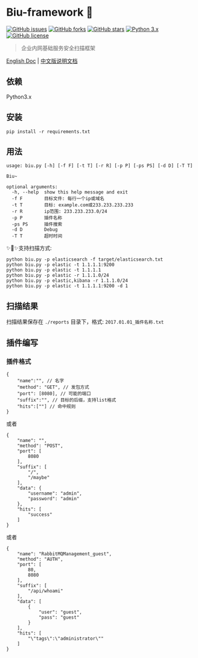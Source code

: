 # Biu-framework 🚀
[![GitHub issues](https://img.shields.io/github/issues/0xbug/Biu-framework.svg)](https://github.com/0xbug/Biu-framework/issues)
[![GitHub forks](https://img.shields.io/github/forks/0xbug/Biu-framework.svg)](https://github.com/0xbug/Biu-framework/network)
[![GitHub stars](https://img.shields.io/github/stars/0xbug/Biu-framework.svg)](https://github.com/0xbug/Biu-framework/stargazers)
[![Python 3.x](https://img.shields.io/badge/python-3.x-yellow.svg)](https://www.python.org/) 
[![GitHub license](https://img.shields.io/badge/license-GPLv3-blue.svg)](https://raw.githubusercontent.com/0xbug/Biu-framework/master/LICENSE)

> 企业内网基础服务安全扫描框架

[English Doc](https://github.com/0xbug/Biu-framework/blob/master/README.md) | [中文版说明文档](https://github.com/0xbug/Biu-framework/blob/master/README_zh.md)


## 依赖

Python3.x

## 安装

```
pip install -r requirements.txt
```

## 用法

```
usage: biu.py [-h] [-f F] [-t T] [-r R] [-p P] [-ps PS] [-d D] [-T T]

Biu~

optional arguments:
  -h, --help  show this help message and exit
  -f F        目标文件: 每行一个ip或域名
  -t T        目标: example.com或233.233.233.233
  -r R        ip范围: 233.233.233.0/24
  -p P        插件名称
  -ps PS      插件搜索
  -d D        Debug
  -T T        超时时间

```

✨🍰✨支持扫描方式:

```
python biu.py -p elasticsearch -f target/elasticsearch.txt
python biu.py -p elastic -t 1.1.1.1:9200
python biu.py -p elastic -t 1.1.1.1
python biu.py -p elastic -r 1.1.1.0/24
python biu.py -p elastic,kibana -r 1.1.1.0/24
python biu.py -p elastic -t 1.1.1.1:9200 -d 1
```
## 扫描结果

扫描结果保存在 `./reports` 目录下，格式: `2017.01.01_插件名称.txt`

## 插件编写

### 插件格式

```
{
    "name":"", // 名字
    "method": "GET", // 发包方式
    "port": [8080], // 可能的端口
    "suffix":"", // 目标的后缀，支持list格式
    "hits":[""] // 命中规则
}
```

或者

```
{
    "name": "",
    "method": "POST",
    "port": [
        8080
    ],
    "suffix": [
        "/",
        "/maybe"
    ],
    "data": {
        "username": "admin",
        "password": "admin"
    },
    "hits": [
        "success"
    ]
}
```

或者

```
{
    "name": "RabbitMQManagement_guest",
    "method": "AUTH",
    "port": [
        80,
        8080
    ],
    "suffix": [
        "/api/whoami"
    ],
    "data": [
        {
            "user": "guest",
            "pass": "guest"
        }
    ],
    "hits": [
        "\"tags\":\"administrator\""
    ]
}

```